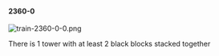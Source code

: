 #### 2360-0
![train-2360-0-0.png](https://github.com/lil-lab/nlvr/raw/master/nlvr/train/images/28/train-2360-0-0.png "train-2360-0-0.png")

There is 1 tower with at least 2 black blocks stacked together